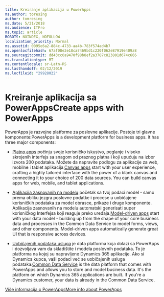 ```yaml
---
title: Kreiranje aplikacija u PowerApps
ms.author: toresing
author: tomresing
ms.date: 5/21/2018
ms.audience: ITPro
ms.topic: article
ROBOTS: NOINDEX, NOFOLLOW
localization_priority: Normal
ms.assetid: 0095e6a2-884c-4733-aa4b-783f574ad4b7
ms.openlocfilehash: 67af08e2e18ca7469bd1c220f062e87919e409a8
ms.sourcegitcommit: dd43cc0a9470f98b8ef2a3787c823801d674c666
ms.translationtype: MT
ms.contentlocale: sr-Latn-RS
ms.lasthandoff: 02/12/2019
ms.locfileid: "29928022"
---
```

# <a name="create-apps-with-powerapps"></a><span data-ttu-id="7660e-102">Kreiranje aplikacija sa PowerApps</span><span class="sxs-lookup"><span data-stu-id="7660e-102">Create apps with PowerApps</span></span>

<span data-ttu-id="7660e-p101">PowerApps je razvojne platforme za poslovne aplikacije. Postoje tri glavne komponente:</span><span class="sxs-lookup"><span data-stu-id="7660e-p101">PowerApps is a development platform for business apps. It has three major components:</span></span> 
  
- <span data-ttu-id="7660e-p102">[Platno apps](https://go.microsoft.com/fwlink/?linkid=874495) počinju svoje korisničko iskustvo, peglanje i visoko skrojenih interfejs sa snagom od praznog platna i koji upućuju na izbor izvora 200 podataka. Možete da napravite podlogu za aplikacije za web, mobilne i tablet aplikacija.</span><span class="sxs-lookup"><span data-stu-id="7660e-p102">[Canvas apps](https://go.microsoft.com/fwlink/?linkid=874495) start with your user experience, crafting a highly tailored interface with the power of a blank canvas and connecting it to your choice of 200 data sources. You can build canvas apps for web, mobile, and tablet applications.</span></span> 
    
- <span data-ttu-id="7660e-p103">[Aplikacija zasnovanih na modelu](https://go.microsoft.com/fwlink/?linkid=874496) početak sa tvoj podaci model - samo prema obliku jezgra poslovne podatke i procese u uobičajene korisničkih podataka za model obrasce, prikaze i druge komponente. Aplikacija zasnovanih na modelu automatski generisati super korisničkog Interfejsa koji reaguje preko uređaja.</span><span class="sxs-lookup"><span data-stu-id="7660e-p103">[Model-driven apps](https://go.microsoft.com/fwlink/?linkid=874496) start with your data model - building up from the shape of your core business data and processes in the Common Data Service to model forms, views, and other components. Model-driven apps automatically generate great UI that is responsive across devices.</span></span> 
    
- <span data-ttu-id="7660e-p104">[Uobičajenih podataka usluga](https://go.microsoft.com/fwlink/?linkid=874497) je data platforma koja dolazi sa PowerApps i dozvoljava vam da skladištite i modela poslovnih podataka. To je platforma na kojoj su napravljene Dynamics 365 aplikacije. Ako si Dynamics kupca, vaši podaci već se uobičajenih usluga podataka.</span><span class="sxs-lookup"><span data-stu-id="7660e-p104">[Common Data Service](https://go.microsoft.com/fwlink/?linkid=874497) is the data platform that comes with PowerApps and allows you to store and model business data. It's the platform on which Dynamics 365 applications are built. If you're a Dynamics customer, your data is already in the Common Data Service.</span></span> 
    
[<span data-ttu-id="7660e-112">Više informacija o PowerApps</span><span class="sxs-lookup"><span data-stu-id="7660e-112">More info about PowerApps</span></span>](https://go.microsoft.com/fwlink/?linkid=874498)
  

